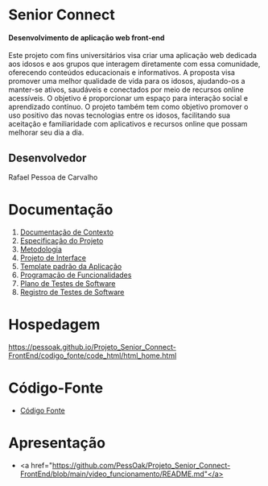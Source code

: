 # Senior Connect

#### Desenvolvimento de aplicação web front-end

Este projeto com fins universitários visa criar uma aplicação web dedicada aos idosos e aos grupos que interagem diretamente com essa comunidade, oferecendo conteúdos educacionais e informativos. A proposta visa promover uma melhor qualidade de vida para os idosos, ajudando-os a manter-se ativos, saudáveis e conectados por meio de recursos online acessíveis. O objetivo é proporcionar um espaço para interação social e aprendizado contínuo. O projeto também tem como objetivo promover o uso positivo das novas tecnologias entre os idosos, facilitando sua aceitação e familiaridade com aplicativos e recursos online que possam melhorar seu dia a dia.

## Desenvolvedor

Rafael Pessoa de Carvalho

# Documentação

<ol>
<li><a href="documentos/01-Documentação de Contexto.md"> Documentação de Contexto</a></li>
<li><a href="documentos/02-Especificação do Projeto.md"> Especificação do Projeto</a></li>
<li><a href="documentos/03-Metodologia.md"> Metodologia</a></li>
<li><a href="documentos/04-Projeto de Interface.md"> Projeto de Interface</a></li>
<li><a href="documentos/05-Template padrão da Aplicação.md"> Template padrão da Aplicação</a></li>
<li><a href="documentos/06-Programação de Funcionalidades.md"> Programação de Funcionalidades</a></li>
<li><a href="documentos/07-Plano de Testes de Software.md"> Plano de Testes de Software</a></li>
<li><a href="documentos/08-Registro de Testes de Software.md"> Registro de Testes de Software</a></li>
</ol>

# Hospedagem

https://pessoak.github.io/Projeto_Senior_Connect-FrontEnd/codigo_fonte/code_html/html_home.html

# Código-Fonte

* <a href="codigo_fonte/code_html/html_home.html">Código Fonte</a>

# Apresentação

* <a href="https://github.com/PessOak/Projeto_Senior_Connect-FrontEnd/blob/main/video_funcionamento/README.md"</a>
